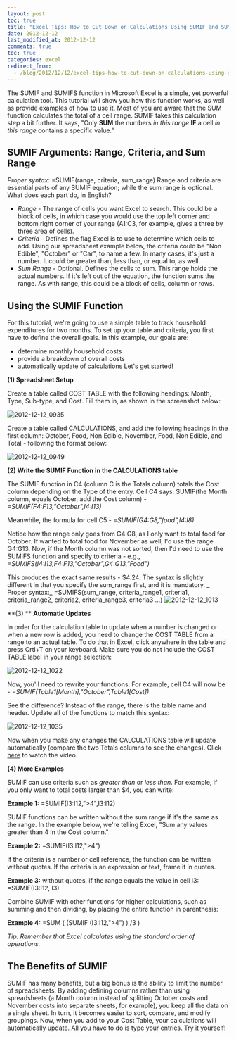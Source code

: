 ```yaml
---
layout: post
toc: true
title: "Excel Tips: How to Cut Down on Calculations Using SUMIF and SUMIFS"
date: 2012-12-12
last_modified_at: 2012-12-12
comments: true
toc: true
categories: excel
redirect_from:
  - /blog/2012/12/12/excel-tips-how-to-cut-down-on-calculations-using-sumif-and-sumifs/
---
```


The SUMIF and SUMIFS function in Microsoft Excel is a simple, yet powerful calculation tool. This tutorial will show you how this function works, as well as provide examples of how to use it. Most of you are aware that the SUM function calculates the total of a cell range. SUMIF takes this calculation step a bit further. It says, "Only **SUM** the numbers _in this range_ **IF** a cell _in this range_ contains a specific value."

## **SUMIF Arguments: Range, Criteria, and Sum Range**
 _Proper syntax:_ =SUMIF(range, criteria, sum_range) Range and criteria are essential parts of any SUMIF equation; while the sum range is optional. What does each part do, in English?

*   *Range* - The range of cells you want Excel to search. This could be a block of cells, in which case you would use the top left corner and bottom right corner of your range (A1:C3, for example, gives a three by three area of cells).
*   *Criteria* - Defines the flag Excel is to use to determine which cells to add. Using our spreadsheet example below, the criteria could be "Non Edible", "October" or "Car", to name a few. In many cases, it's just a number. It could be greater than, less than, or equal to, as well.
*   *Sum Range* - Optional. Defines the cells to sum. This range holds the actual numbers. If it's left out of the equation, the function sums the range. As with range, this could be a block of cells, column or rows.

## **Using the SUMIF Function**
 For this tutorial, we're going to use a simple table to track household expenditures for two months. To set up your table and criteria, you first have to define the overall goals. In this example, our goals are:

*   determine monthly household costs
*   provide a breakdown of overall costs
*   automatically update of calculations Let's get started!

**(1) Spreadsheet Setup**

Create a table called COST TABLE with the following headings: Month, Type, Sub-type, and Cost. Fill them in, as shown in the screenshot below:

![2012-12-12_0935](https://www.backwardsteps.com/uploads/2012-12-12_0935.png)

Create a table called CALCULATIONS, and add the following headings in the first column: October, Food, Non Edible, November, Food, Non Edible, and Total  - following the format below:

![2012-12-12_0949](https://www.backwardsteps.com/uploads/2012-12-12_0949.png)

**(2) Write the SUMIF Function in the CALCULATIONS table**

The SUMIF function in C4 (column C is the Totals column) totals the Cost column depending on the Type of the entry. Cell C4 says: SUMIF(the Month column, equals October, add the Cost column) - _=SUMIF(F4:F13,"October",I4:I13)_

Meanwhile, the formula for cell C5 - _=SUMIF(G4:G8,"food",I4:I8)_

Notice how the range only goes from G4:G8, as I only want to total food for October. If wanted to total food for November as well, I'd use the range G4:G13. Now, if the Month column was not sorted, then I'd need to use the SUMIFS function and specify to criteria - e.g., _=SUMIFS(I4:I13,F4:F13,"October",G4:G13,"Food")_

This produces the exact same results - $4.24. The syntax is slightly different in that you specify the sum_range first, and it is mandatory. _ Proper syntax:_ =SUMIFS(sum_range, criteria_range1, criteria1, criteria_range2, criteria2, criteria_range3, criteria3 ...)
 ![2012-12-12_1013](https://www.backwardsteps.com/uploads/2012-12-12_1013.png)

**(3) ** **Automatic Updates**

In order for the calculation table to update when a number is changed or when a new row is added, you need to change the COST TABLE from a range to an actual table. To do that in Excel, click anywhere in the table and press Crtl+T on your keyboard. Make sure you do not include the COST TABLE label in your range selection:

![2012-12-12_1022](https://www.backwardsteps.com/uploads/2012-12-12_1022.png)

Now, you'll need to rewrite your functions. For example, cell C4 will now be - _=SUMIF(Table1[Month],"October",Table1[Cost])_

See the difference? Instead of the range, there is the table name and header. Update all of the functions to match this syntax:

![2012-12-12_1035](https://www.backwardsteps.com/uploads/2012-12-12_1035.png)

Now when you make any changes the CALCULATIONS table will update automatically (compare the two Totals columns to see the changes). Click [here](https://www.backwardsteps.com/uploads/sumif-sumifs.mp4) to watch the video.

**(4) More Examples**

SUMIF can use criteria such as _greater than_ or _less than_. For example, if you only want to total costs larger than $4, you can write:

**Example 1:** =SUMIF(I3:I12,"&gt;4",I3:I12)

SUMIF functions can be written without the sum range if it's the same as the range. In the example below, we're telling Excel, "Sum any values greater than 4 in the Cost column."

**Example 2:** =SUMIF(I3:I12,"&gt;4")

If the criteria is a number or cell reference, the function can be written without quotes. If the criteria is an expression or text, frame it in quotes.

**Example 3:** without quotes, if the range equals the value in cell I3: =SUMIF(I3:I12, I3)

Combine SUMIF with other functions for higher calculations, such as summing and then dividing, by placing the entire function in parenthesis:

**Example 4:** =SUM ( (SUMIF (I3:I12,"&gt;4") ) /3 )

_Tip: Remember that Excel calculates using the standard order of operations._

## **The Benefits of SUMIF**
 SUMIF has many benefits, but a big bonus is the ability to limit the number of spreadsheets. By adding defining columns rather than using spreadsheets (a Month column instead of splitting October costs and November costs into separate sheets, for example), you keep all the data on a single sheet. In turn, it becomes easier to sort, compare, and modify groupings. Now, when you add to your Cost Table, your calculations will automatically update. All you have to do is type your entries. Try it yourself!
